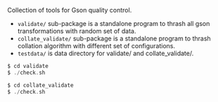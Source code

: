 Collection of tools for Gson quality control.

* `validate/` sub-package is a standalone program to thrash all gson
  transformations with random set of data.
* `collate_validate/` sub-package is a standalone program to thrash
  collation algorithm with different set of configurations.
* `testdata/` is data directory for validate/ and collate_validate/.

```go
$ cd validate
$ ./check.sh
```

```go
$ cd collate_validate
$ ./check.sh
```
